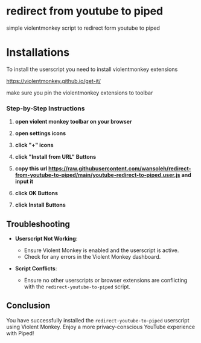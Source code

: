 # redirect from youtube to piped

simple violentmonkey script to redirect form youtube to piped

# Installations 

To install the userscript you need to install violentmonkey extensions 

https://violentmonkey.github.io/get-it/

make sure you pin the violentmonkey extensions to toolbar

### Step-by-Step Instructions

1. **open violent monkey toolbar on your browser**

2. **open settings icons**

3. **click "+" icons**

4. **click "Install from URL" Buttons**

5. **copy this url https://raw.githubusercontent.com/wansoleh/redirect-from-youtube-to-piped/main/youtube-redirect-to-piped.user.js and input it**

6. **click OK Buttons**

7. **click Install Buttons**

## Troubleshooting

- **Userscript Not Working**:
  - Ensure Violent Monkey is enabled and the userscript is active.
  - Check for any errors in the Violent Monkey dashboard.

- **Script Conflicts**:
  - Ensure no other userscripts or browser extensions are conflicting with the `redirect-youtube-to-piped` script.

## Conclusion
You have successfully installed the `redirect-youtube-to-piped` userscript using Violent Monkey. Enjoy a more privacy-conscious YouTube experience with Piped!

